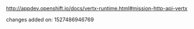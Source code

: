 http://appdev.openshift.io/docs/vertx-runtime.html#mission-http-api-vertx

 
 changes added on: 1527486946769
